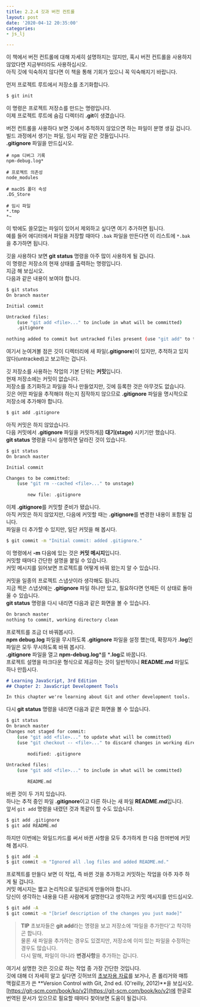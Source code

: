 ```yaml
---
title: 2.2.4 깃과 버전 컨트롤
layout: post
date: '2020-04-12 20:35:00'
categories:
- js_lj

---
```


이 책에서 버전 컨트롤에 대해 자세히 설명하지는 않지만, 혹시 버전 컨트롤을 사용하지 않았다면 지금부터라도 사용하십시오.  
아직 깃에 익숙하지 않다면 이 책을 통해 기회가 있으니 꼭 익숙해지기 바랍니다.  

먼저 프로젝트 루트에서 저장소를 초기화합니다.

```bash
$ git init
```

이 명령은 프로젝트 저장소를 만드는 명령입니다.  
이제 프로젝트 루트에 숨김 디렉터리 **.git**이 생겼습니다.  

버전 컨트롤을 사용하다 보면 깃에서 추적하지 않았으면 하는 파일이 분명 생길 겁니다.  
빌드 과정에서 생기는 파일, 임시 파일 같은 것들입니니다.  
**.gitignore** 파일을 만드십시오.

```gitignore
# npm 디버그 기록
npm-debug.log*

# 프로젝트 의존성
node_modules

# macOS 폴더 속성
.DS_Store

# 임시 파일
*.tmp
*~
```

이 밖에도 쓸모없는 파일이 있어서 제외하고 싶다면 여기 추가하면 됩니다.  
예를 들어 에디터에서 파일을 저장할 때마다 `.bak` 파일을 만든다면 이 리스트에 `*.bak`을 추가하면 됩니다.

깃을 사용하다 보면 **git status** 명령을 아주 많이 사용하게 될 겁니다.  
이 명령은 저장소의 현재 상태를 출력하는 명령입니다.  
지금 해 보십시오.  
다음과 같은 내용이 보여야 합니다.

```bash
$ git status
On branch master

Initial commit

Untracked files:
	(use "git add <file>..." to include in what will be committed)
	.gitignore
	
nothing added to commit but untracked files present (use "git add" to track)
```

여기서 눈여겨볼 점은 깃이 디렉터리에 새 파일(**.gitignore**)이 있지만, 추적하고 있지 않다(untracked)고 보고하는 겁니다.

깃 저장소를 사용하는 작업의 기본 단위는 **커밋**입니다.  
현재 저장소에는 커밋이 없습니다.  
저장소를 초기화하고 파일을 하나 만들었지만, 깃에 등록한 것은 아무것도 없습니다.  
깃은 어떤 파일을 추적해야 하는지 짐작하지 않으므로 **.gitignore** 파일을 명시적으로 저장소에 추가해야 합니다.

```bash
$ git add .gitignore
```

아직 커밋은 하지 않았습니다.  
다음 커밋에서 **.gitignore** 파일을 커밋하게끔 **대기(stage)** 시키기만 했습니다.  
**git status** 명령을 다시 실행하면 달라진 것이 있습니다.

```bash
$ git status
On branch master

Initial commit

Changes to be committed:
	(use "git rm --cached <file>..." to unstage)
	
		new file: .gitignore
```

이제 **.gitignore**를 커밋할 준비가 됐습니다.  
아직 커밋은 하지 않았지만, 다음에 커밋할 때는 **.gitignore**를 변경한 내용이 포함될 겁니다.  
파일을 더 추가할 수 있지만, 일단 커밋을 해 봅시다.

```bash
$ git commit -m "Initial commit: added .gitignore."
```

이 명령에서 **-m** 다음에 있는 것은 **커밋 메시지**입니다.  
커밋할 때마다 간단한 설명을 붙일 수 있습니다.  
커밋 메시지를 읽어보면 프로젝트를 어떻게 바꿔 왔는지 알 수 있습니다.

커밋을 일종의 프로젝트 스냅샷이라 생각해도 됩니다.  
지금 찍은 스냅샷에는 **.gitignore** 파일 하나만 있고, 필요하다면 언제든 이 상태로 돌아올 수 있습니다.  
**git status** 명령을 다시 내리면 다음과 같은 화면을 볼 수 있습니다.

```bash
On branch master
nothing to commit, working directory clean
```

프로젝트를 조금 더 바꿔봅시다.  
**npm debug.log** 파일을 무시하도록 **.gitignore** 파일을 설정 했는데, 확장자가 **.log**인 파일은 모두 무시하도록 바꿔 봅시다.  
**.gitignore** 파일을 열고 **npm-debug.log***를 ***.log**로 바꿉니다.  
프로젝트 설명을 마크다운 형식으로 제공하는 것이 일반적이니 **README.md** 파일도 하나 만듭시다.

```markdown
# Learning JavaScript, 3rd Edition
## Chapter 2: JavaScript Development Tools

In this chapter we're learning about Git and other development tools.
```

다시 **git status** 명령을 내리면 다음과 같은 화면을 볼 수 있습니다.

```bash
$ git status
On branch master
Changes not staged for commit:
	(use "git add <file>..." to update what will be committed)
	(use "git checkout -- <file>..." to discard changes in working directory)
	
		modified: .gitignore
		
Untracked files:
	(use "git add <file>..." to include in what will be committed)
	
		README.md
```

바뀐 것이 두 가지 있습니다.  
하나는 추적 중인 파일 **.gitignore**이고 다른 하나는 새 파일 **README.md**입니다.  
앞서 `git add` 명령을 내렸던 것과 똑같이 할 수도 있습니다.


```bash
$ git add .gitignore
$ git add README.md
```

하지만 이번에는 와일드카드를 써서 바뀐 사항을 모두 추가하게 한 다음 한꺼번에 커밋해 봅시다.

```bash
$ git add -A
$ git commit -m "Ignored all .log files and added README.md."
```

프로젝트를 만들다 보면 이 작업, 즉 바뀐 것을 추가하고 커밋하는 작업을 아주 자주 하게 될 겁니다.  
커밋 메시지는 짧고 논리적으로 일관되게 만들어야 합니다.  
당신이 생각하는 내용을 다른 사람에게 설명한다고 생각하고 커밋 메시지를 만드십시오.

```bash
$ git add -A
$ git commit -m "[brief description of the changes you just made]"
```

> **TIP** 초보자들은 **git add**라는 명령을 보고 저장소에 '파일을 추가한다'고 착각하곤 합니다.  
> 물론 새 파일을 추가하는 경우도 있겠지만, 저장소에 이미 있는 파일을 수정하는 경우도 많습니다.  
> 다시 말해, 파일이 아니라 **변경사항**을 추가하는 겁니다.

여기서 설명한 것은 깃으로 하는 작업 중 가장 간단한 것입니다.  
깃에 대해 더 자세히 알고 싶다면 깃허브의 [초보자용 자료](https://try.github.io/levels/1/challenges/1)를 보거나, 존 롤리거와 매튜 맥컬로프가 쓴 **Version Control with Git, 2nd ed. (O'reilly, 2012)**을 보십시오.  
[https://git-scm.com/book/ko/v2](https://git-scm.com/book/ko/v2)에 한글로 번역된 문서가 있으므로 필요할 때마다 찾아보면 도움이 될겁니다.